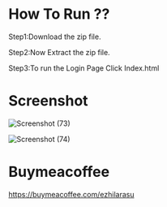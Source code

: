 # How To Run ??
Step1:Download the zip file.

Step2:Now Extract the zip file.

Step3:To run the Login Page Click Index.html

# Screenshot
![Screenshot (73)](https://github.com/ezhilezhil/Simple-Login-Page/assets/167604422/b963fde2-6905-486a-8f0e-f38fa0b79093)

![Screenshot (74)](https://github.com/ezhilezhil/Simple-Login-Page/assets/167604422/b2a43e0e-4295-43fa-b73d-dc8889e0f2c3)

# Buymeacoffee
https://buymeacoffee.com/ezhilarasu
